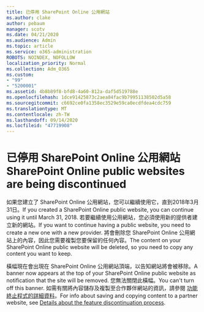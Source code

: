 ```yaml
---
title: 已停用 SharePoint Online 公用網站
ms.author: clake
author: pebaum
manager: scotv
ms.date: 04/21/2020
ms.audience: Admin
ms.topic: article
ms.service: o365-administration
ROBOTS: NOINDEX, NOFOLLOW
localization_priority: Normal
ms.collection: Adm_O365
ms.custom:
- "99"
- "5200001"
ms.assetid: 4b8b89f8-bfd8-4a60-812a-daf5d519788e
ms.openlocfilehash: 1dce91425873c2aea84fac9b79951138502d5a58
ms.sourcegitcommit: c6692ce0fa1358ec3529e59ca0ecdfdea4cdc759
ms.translationtype: MT
ms.contentlocale: zh-TW
ms.lasthandoff: 09/14/2020
ms.locfileid: "47719908"
---
```

# <a name="sharepoint-online-public-websites-are-being-discontinued"></a><span data-ttu-id="224b4-102">已停用 SharePoint Online 公用網站</span><span class="sxs-lookup"><span data-stu-id="224b4-102">SharePoint Online public websites are being discontinued</span></span>

<span data-ttu-id="224b4-103">如果您建立了 SharePoint Online 公用網站，您可以繼續使用它，直到2018年3月31日。</span><span class="sxs-lookup"><span data-stu-id="224b4-103">If you created a SharePoint Online public website, you can continue using it until March 31, 2018.</span></span> <span data-ttu-id="224b4-104">若要繼續使用公用網站，您必須使用新的提供者建立新的網站。</span><span class="sxs-lookup"><span data-stu-id="224b4-104">If you want to continue having a public website, you need to create a new one with a new provider.</span></span> <span data-ttu-id="224b4-105">將會刪除您 SharePoint Online 公用網站上的內容，因此您需要複製您要保留的任何內容。</span><span class="sxs-lookup"><span data-stu-id="224b4-105">The content on your SharePoint Online public website will be deleted, so you need to copy any content you want to keep.</span></span>
  
<span data-ttu-id="224b4-106">橫幅現在會出現在 SharePoint Online 公用網站頂端，以告知網站將會被移除。</span><span class="sxs-lookup"><span data-stu-id="224b4-106">A banner now appears at the top of your SharePoint Online public website as notification that the site will be removed.</span></span> <span data-ttu-id="224b4-107">您無法關閉此橫幅。</span><span class="sxs-lookup"><span data-stu-id="224b4-107">You can't turn off this banner.</span></span> <span data-ttu-id="224b4-108">如需有關將內容儲存及複製至合作夥伴網站的資訊，請參閱 [功能終止程式的詳細資料](https://go.microsoft.com/fwlink/?linkid=866980)。</span><span class="sxs-lookup"><span data-stu-id="224b4-108">For info about saving and copying content to a partner website, see [Details about the feature discontinuation process](https://go.microsoft.com/fwlink/?linkid=866980).</span></span>
  